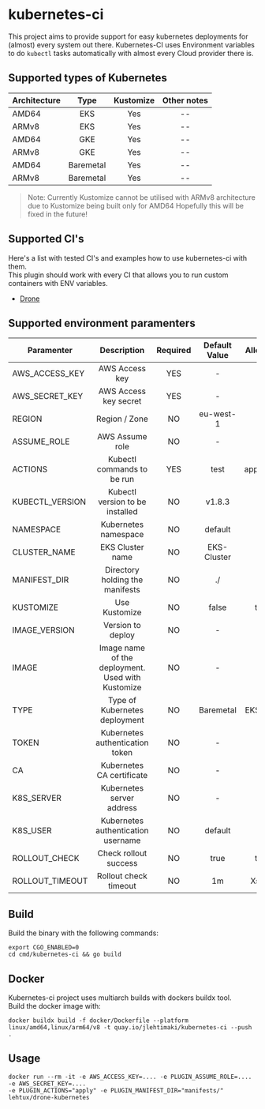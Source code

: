 # kubernetes-ci
This project aims to provide support for easy kubernetes deployments for (almost) every system out there.
Kubernetes-CI uses Environment variables to do `kubectl` tasks automatically with almost every Cloud provider there is.

## Supported types of Kubernetes
| Architecture  | Type      | Kustomize | Other notes   |
| ------------  |:----:     |:---------:|:-----------:  |
| AMD64         | EKS       | Yes       | --            |
| ARMv8         | EKS       | Yes       | --            |
| AMD64         | GKE       | Yes       | --            |
| ARMv8         | GKE       | Yes       | --            |
| AMD64         | Baremetal | Yes       | --            |
| ARMv8         | Baremetal | Yes       | --            |

> Note: Currently Kustomize cannot be utilised with ARMv8 architecture due to Kustomize being built only for AMD64
> Hopefully this will be fixed in the future! 

## Supported CI's
Here's a list with tested CI's and examples how to use kubernetes-ci with them. \
This plugin should work with every CI that allows you to run custom containers with ENV variables.
- [Drone](docs/drone/README.md)

## Supported environment paramenters
| Paramenter            | Description                   |Required       | Default Value | Allowed Values |
| -------------         |:-------------:                |:-------------:|:-------------:|:-------------: |
| AWS_ACCESS_KEY        | AWS Access key                | YES           | -             | -              |
| AWS_SECRET_KEY        | AWS Access key secret         | YES           | -             | -              |
| REGION                | Region / Zone                    | NO            | eu-west-1     | -              |
| ASSUME_ROLE           | AWS Assume role               | NO            | -             | Role ARN       |
| ACTIONS               | Kubectl commands to be run  | YES           | test          | apply/delete/diff|
| KUBECTL_VERSION       | Kubectl version to be installed| NO           | v1.8.3        | -              |
| NAMESPACE             | Kubernetes namespace          | NO            | default       | -              |
| CLUSTER_NAME          | EKS Cluster name              | NO            | EKS-Cluster   | -              |
| MANIFEST_DIR          | Directory holding the manifests| NO           | ./            | -              |
| KUSTOMIZE             | Use Kustomize                 | NO            | false         | true / false   |
| IMAGE_VERSION         | Version to deploy             | NO            | -             | -              |
| IMAGE                 | Image name of the deployment. Used with Kustomize | NO | -    | -              |
| TYPE                  | Type of Kubernetes deployment | NO            | Baremetal     | EKS / Baremetal|
| TOKEN                 | Kubernetes authentication token| NO           | -             | -              |
| CA                    | Kubernetes CA certificate     | NO            | -             | -              |
| K8S_SERVER            | Kubernetes server address     | NO            | -             | -              |
| K8S_USER              | Kubernetes authentication username | NO       | default       | -              |
| ROLLOUT_CHECK         | Check rollout success         | NO            | true          | true / false   |
| ROLLOUT_TIMEOUT       | Rollout check timeout         | NO            | 1m            | Xs, Xm, Xh ... |

## Build
Build the binary with the following commands:

```shell script
export CGO_ENABLED=0
cd cmd/kubernetes-ci && go build
```

## Docker

Kubernetes-ci project uses multiarch builds with dockers buildx tool. \
Build the docker image with:
```
docker buildx build -f docker/Dockerfile --platform linux/amd64,linux/arm64/v8 -t quay.io/jlehtimaki/kubernetes-ci --push .
```

## Usage
```
docker run --rm -it -e AWS_ACCESS_KEY=.... -e PLUGIN_ASSUME_ROLE=.... -e AWS_SECRET_KEY=.... 
-e PLUGIN_ACTIONS="apply" -e PLUGIN_MANIFEST_DIR="manifests/" lehtux/drone-kubernetes
```
